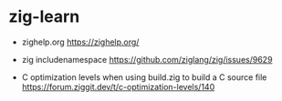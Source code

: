 # zig-learn

- zighelp.org
  <https://zighelp.org/>

- zig includenamespace
  <https://github.com/ziglang/zig/issues/9629>

- C optimization levels when using build.zig to build a C source file
  <https://forum.ziggit.dev/t/c-optimization-levels/140>
